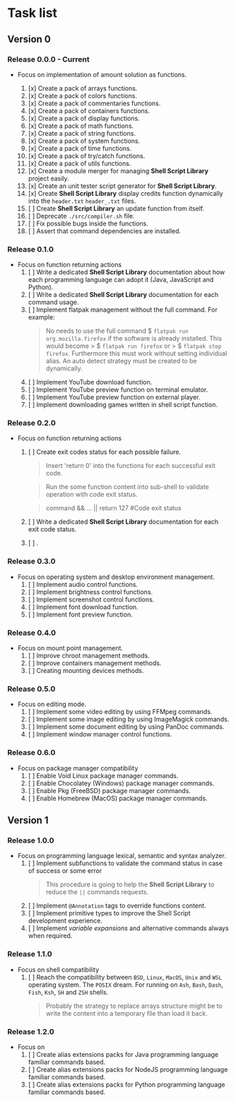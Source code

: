 # Task list

## Version 0

### Release 0.0.0 - **Current**

- Focus on implementation of amount solution as functions.
    1. [x] Create a pack of arrays functions.
    1. [x] Create a pack of colors functions.
    1. [x] Create a pack of commentaries functions.
    1. [x] Create a pack of containers functions.
    1. [x] Create a pack of display functions.
    1. [x] Create a pack of math functions.
    1. [x] Create a pack of string functions.
    1. [x] Create a pack of system functions.
    1. [x] Create a pack of time functions.
    1. [x] Create a pack of try/catch functions.
    1. [x] Create a pack of utils functions.
    1. [x] Create a module merger for managing **Shell Script Library** project easily.
    1. [x] Create an unit tester script generator for **Shell Script Library**.
    1. [x] Create **Shell Script Library** display credits function dynamically into the `header.txt` `header_.txt` files.
    1. [ ] Create **Shell Script Library** an update function from itself.
    1. [ ] Deprecate `./src/compiler.sh` file.
    1. [ ] Fix possible bugs inside the functions.
    1. [ ] Assert that command dependencies are installed.

    <!--
    system_pkg_default_repository_synchronize "false"
    system_pkg_default_repository_synchronize "true"
    -->

    <!--
    #read -p "Enter a number: " number
    -->

### Release 0.1.0

- Focus on function returning actions
    1. [ ] Write a dedicated **Shell Script Library** documentation about how each programming language can adopt it (Java, JavaScript and Python).
    1. [ ] Write a dedicated **Shell Script Library** documentation for each command usage.
    1. [ ] Implement flatpak management without the full command. For example:
        > No needs to use the full command $ `flatpak run org.mozilla.firefox` if the software is already installed. This would become > $ `flatpak run firefox` or > $ `flatpak stop firefox`. Furthermore this must work without setting individual alias. An auto detect strategy must be created to be dynamically.
    1. [ ] Implement YouTube download function.
    1. [ ] Implement YouTube preview function on terminal emulator.
    1. [ ] Implement YouTube preview function on external player.
    1. [ ] Implement downloading games written in shell script function.

### Release 0.2.0

- Focus on function returning actions
    1. [ ] Create exit codes status for each possible failure.
        > Insert 'return 0' into the functions for each successful exit code.

        > Run the some function content into sub-shell to validate operation with code exit status.

        > command && ... || return 127 #Code exit status
    1. [ ] Write a dedicated **Shell Script Library** documentation for each exit code status.
    1. [ ] .

### Release 0.3.0

- Focus on operating system and desktop environment management.
    1. [ ] Implement audio control functions.
    1. [ ] Implement brightness control functions.
    1. [ ] Implement screenshot control functions.
    1. [ ] Implement font download function.
    1. [ ] Implement font preview function.

### Release 0.4.0
    
- Focus on mount point management.
    1. [ ] Improve chroot management methods.
    1. [ ] Improve containers management methods.
    1. [ ] Creating mounting devices methods.
    
### Release 0.5.0

- Focus on editing mode.
    1. [ ] Implement some video editing by using FFMpeg commands.
    1. [ ] Implement some image editing by using ImageMagick commands.
    1. [ ] Implement some document editing by using PanDoc commands.
    1. [ ] Implement window manager control functions.

### Release 0.6.0

- Focus on package manager compatibility
    1. [ ] Enable Void Linux package manager commands.
    1. [ ] Enable Chocolatey (Windows) package manager commands.
    1. [ ] Enable Pkg (FreeBSD) package manager commands.
    1. [ ] Enable Homebrew (MacOS) package manager commands.

<!--
### Release 0.7.0

### Release 0.8.0

### Release 0.9.0
-->

## Version 1

### Release 1.0.0

- Focus on programming language lexical, semantic and syntax analyzer.
    1. [ ] Implement subfunctions to validate the command status in case of success or some error
        > This procedure is going to help the **Shell Script Library** to reduce the `||` commands requests.
    1. [ ] Implement `@Annotation` tags to override functions content.
        <!--
        > Maybe unset the function preserving it structures.
        -->
    1. [ ] Implement primitive types to improve the Shell Script development experience.
        <!--
        > Simulate local variables to a function and call them using eval inside alias.
        -->
    1. [ ] Implement _variable expansions_ and alternative commands always when required.

### Release 1.1.0

- Focus on shell compatibility
    1. [ ] Reach the compatibility between `BSD`, `Linux`, `MacOS`, `Unix` and `WSL` operating system. The `POSIX` dream. For running on `Ash`, `Bash`, `Dash`, `Fish`, `Ksh`, `SH` and `ZSH` shells.
        > Probably the strategy to replace arrays structure might be to write the content into a temporary file than load it back.

### Release 1.2.0

- Focus on 
    1. [ ] Create alias extensions packs for Java programming language familiar commands based.
    1. [ ] Create alias extensions packs for NodeJS programming language familiar commands based.
    1. [ ] Create alias extensions packs for Python programming language familiar commands based.

<!--
## The project dreams

- The possible dreams in a short future
    1. [ ] **Shell Script Library** to be available to be installed on _Alpine_ repository.
    1. [ ] **Shell Script Library** to be available to be installed on _ArchLinux/AUR_ repository.
    1. [ ] **Shell Script Library** to be available to be installed on _RPM Fusion_ repository.
    1. [ ] **Shell Script Library** to be available to be installed on _SlackBuilds_ repository.
    1. [ ] **Shell Script Library** to be available to be installed on _Ubuntu_ repository.
    1. [ ] **Shell Script Library** to be available to be installed on _Void_ repository.
    1. [ ] **Shell Script Library** to be available to be installed on _FreeBSD_ repository.
    1. [ ] **Shell Script Library** to be available to be installed on _Homebrew_ repository.
    1. [ ] **Shell Script Library** to be available to be installed on _Chocolatey_ repository.

- The biggest dreams
    1. [ ] **Shell Script Library** to be native included on Linux based distributions.
    1. [ ] **Shell Script Library** to be native included on BSD based distributions.
-->